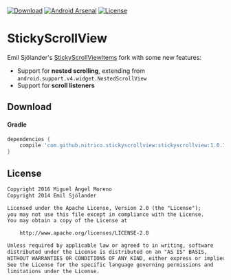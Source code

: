 [![Download](https://api.bintray.com/packages/moreno/maven/stickyscrollview/images/download.svg)](https://bintray.com/moreno/maven/stickyscrollview/_latestVersion)
[![Android Arsenal](https://img.shields.io/badge/Android%20Arsenal-StickyScrollView-green.svg?style=true)](https://android-arsenal.com/details/1/3687)
[![License](https://img.shields.io/badge/License-Apache%202.0-orange.svg)](https://opensource.org/licenses/Apache-2.0)

# StickyScrollView

Emil Sjölander's [StickyScrollViewItems](https://github.com/emilsjolander/StickyScrollViewItems) fork with some new features:
* Support for **nested scrolling**, extending from `android.support.v4.widget.NestedScrollView`
* Support for **scroll listeners**

## Download

#### Gradle

```gradle
dependencies {
    compile 'com.github.nitrico.stickyscrollview:stickyscrollview:1.0.1'
}
```

## License
```txt
Copyright 2016 Miguel Ángel Moreno
Copyright 2014 Emil Sjölander

Licensed under the Apache License, Version 2.0 (the "License");
you may not use this file except in compliance with the License.
You may obtain a copy of the License at

    http://www.apache.org/licenses/LICENSE-2.0

Unless required by applicable law or agreed to in writing, software
distributed under the License is distributed on an "AS IS" BASIS,
WITHOUT WARRANTIES OR CONDITIONS OF ANY KIND, either express or implied.
See the License for the specific language governing permissions and
limitations under the License.
```
